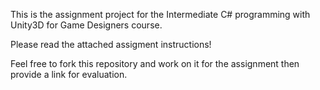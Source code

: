 This is the assignment project for the Intermediate C# programming with Unity3D for Game Designers course.

Please read the attached assigment instructions!

Feel free to fork this repository and work on it for the assignment then provide a link for evaluation.
